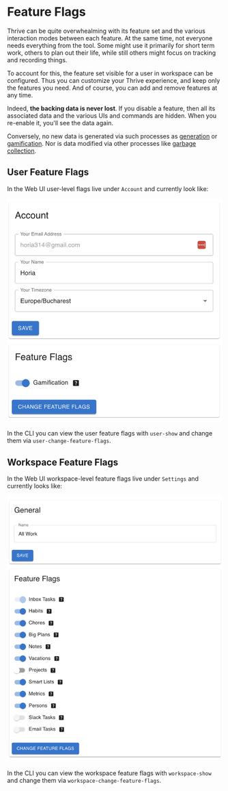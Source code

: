 # Feature Flags

Thrive can be quite overwhealming with its feature set and the various interaction modes between
each feature. At the same time, not everyone needs everything from the tool. Some might use it
primarily for short term work, others to plan out their life, while still others might focus on
tracking and recording things.

To account for this, the feature set visible for a user in workspace can be configured.
Thus you can customize your Thrive experience, and keep only the features you need.
And of course, you can add and remove features at any time.

Indeed, **the backing data is never lost**. If you disable a feature, then all its associated data
and the various UIs and commands are hidden. When you re-enable it, you'll see the data again.

Conversely, no new data is generated via such processes as [generation](tasks-generation.md) or
[gamification](gamification.md). Nor is data modified via other processes like [garbage collection](garbage-collection.md).

## User Feature Flags

In the Web UI user-level flags live under `Account` and currently look like:

![User Feature Flags Overview](../assets/user-feature-flags-overview.png)

In the CLI you can view the user feature flags with `user-show` and change them via
`user-change-feature-flags`.

## Workspace Feature Flags

In the Web UI workspace-level feature flags live under `Settings` and currently looks like:

![Workspace Feature Flags Overview](../assets/workspace-feature-flags-overview.png)

In the CLI you can view the workspace feature flags with `workspace-show` and change them via
`workspace-change-feature-flags`.
